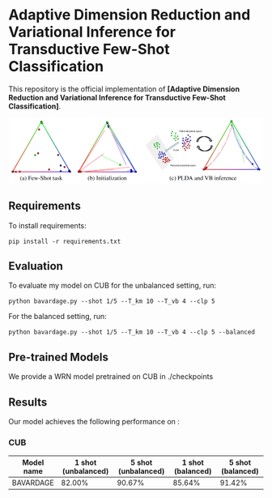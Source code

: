 # Adaptive Dimension Reduction and Variational Inference for Transductive Few-Shot Classification

This repository is the official implementation of **[Adaptive Dimension Reduction and Variational Inference for Transductive Few-Shot Classification]**. 

![](bavardage.png)

## Requirements

To install requirements:

```setup
pip install -r requirements.txt
```

## Evaluation

To evaluate my model on CUB for the unbalanced setting, run:

```eval
python bavardage.py --shot 1/5 --T_km 10 --T_vb 4 --clp 5
```
For the balanced setting, run:

```eval
python bavardage.py --shot 1/5 --T_km 10 --T_vb 4 --clp 5 --balanced
```

## Pre-trained Models

We provide a WRN model pretrained on CUB in ./checkpoints

## Results

Our model achieves the following performance on :

### CUB 


| Model name         |     1 shot (unbalanced)      |     5 shot (unbalanced)    |     1 shot (balanced)      |     5 shot (balanced)    |
| ------------------ |----------------------------- | -------------------------- | -------------------------- | ------------------------ |
| BAVARDAGE          |      82.00%                  |      90.67%                |      85.64%                |      91.42%              |
